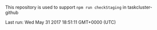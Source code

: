 This repository is used to support `npm run checkStaging` in taskcluster-github

Last run: Wed May 31 2017 18:51:11 GMT+0000 (UTC)